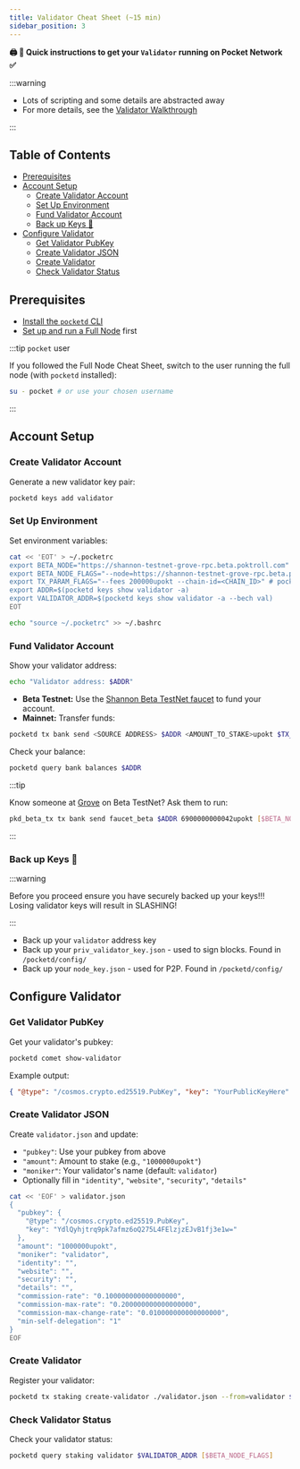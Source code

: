 ```yaml
---
title: Validator Cheat Sheet (~15 min)
sidebar_position: 3
---
```


**🖨 🍝 Quick instructions to get your `Validator` running on Pocket Network ✅**

:::warning

- Lots of scripting and some details are abstracted away
- For more details, see the [Validator Walkthrough](../2_walkthroughs/3_validator_walkthrough.md)

:::

## Table of Contents <!-- omit in toc -->

- [Prerequisites](#prerequisites)
- [Account Setup](#account-setup)
  - [Create Validator Account](#create-validator-account)
  - [Set Up Environment](#set-up-environment)
  - [Fund Validator Account](#fund-validator-account)
  - [Back up Keys 🔑](#back-up-keys-)
- [Configure Validator](#configure-validator)
  - [Get Validator PubKey](#get-validator-pubkey)
  - [Create Validator JSON](#create-validator-json)
  - [Create Validator](#create-validator)
  - [Check Validator Status](#check-validator-status)

## Prerequisites

- [Install the `pocketd` CLI](../../2_explore/2_account_management/1_pocketd_cli.md)
- [Set up and run a Full Node](2_full_node_cheatsheet.md) first

:::tip `pocket` user

If you followed the Full Node Cheat Sheet, switch to the user running the full node (with `pocketd` installed):

```bash
su - pocket # or use your chosen username
```

:::

## Account Setup

### Create Validator Account

Generate a new validator key pair:

```bash
pocketd keys add validator
```

### Set Up Environment

Set environment variables:

```bash
cat << 'EOT' > ~/.pocketrc
export BETA_NODE="https://shannon-testnet-grove-rpc.beta.poktroll.com"
export BETA_NODE_FLAGS="--node=https://shannon-testnet-grove-rpc.beta.poktroll.com"
export TX_PARAM_FLAGS="--fees 200000upokt --chain-id=<CHAIN_ID>" # pocket-alpha, pocket-beta, pocket
export ADDR=$(pocketd keys show validator -a)
export VALIDATOR_ADDR=$(pocketd keys show validator -a --bech val)
EOT

echo "source ~/.pocketrc" >> ~/.bashrc
```

### Fund Validator Account

Show your validator address:

```bash
echo "Validator address: $ADDR"
```

- **Beta Testnet:** Use the [Shannon Beta TestNet faucet](https://faucet.beta.testnet.pokt.network/) to fund your account.
- **Mainnet:** Transfer funds:

```bash
pocketd tx bank send <SOURCE ADDRESS> $ADDR <AMOUNT_TO_STAKE>upokt $TX_PARAM_FLAGS
```

Check your balance:

```bash
pocketd query bank balances $ADDR
```

:::tip

Know someone at [Grove](https://grove.city) on Beta TestNet? Ask them to run:

```bash
pkd_beta_tx tx bank send faucet_beta $ADDR 6900000000042upokt [$BETA_NODE_FLAGS]
```

:::

### Back up Keys 🔑

:::warning 

Before you proceed ensure you have securely backed up your keys!!! Losing validator keys will result in SLASHING!

:::

- Back up your `validator` address key
- Back up your `priv_validator_key.json` - used to sign blocks. Found in `/pocketd/config/`
- Back up your `node_key.json` - used for P2P. Found in `/pocketd/config/`

## Configure Validator

### Get Validator PubKey

Get your validator's pubkey:

```bash
pocketd comet show-validator
```

Example output:

```json
{ "@type": "/cosmos.crypto.ed25519.PubKey", "key": "YourPublicKeyHere" }
```

### Create Validator JSON

Create `validator.json` and update:

- `"pubkey"`: Use your pubkey from above
- `"amount"`: Amount to stake (e.g., `"1000000upokt"`)
- `"moniker"`: Your validator's name (default: `validator`)
- Optionally fill in `"identity"`, `"website"`, `"security"`, `"details"`

```bash
cat << 'EOF' > validator.json
{
  "pubkey": {
    "@type": "/cosmos.crypto.ed25519.PubKey",
    "key": "YdlQyhjtrq9pk7afmz6oQ275L4FElzjzEJvB1fj3e1w="
  },
  "amount": "1000000upokt",
  "moniker": "validator",
  "identity": "",
  "website": "",
  "security": "",
  "details": "",
  "commission-rate": "0.100000000000000000",
  "commission-max-rate": "0.200000000000000000",
  "commission-max-change-rate": "0.010000000000000000",
  "min-self-delegation": "1"
}
EOF
```

### Create Validator

Register your validator:

```bash
pocketd tx staking create-validator ./validator.json --from=validator $TX_PARAM_FLAGS [$BETA_NODE_FLAGS]
```

### Check Validator Status

Check your validator status:

```bash
pocketd query staking validator $VALIDATOR_ADDR [$BETA_NODE_FLAGS]
```
